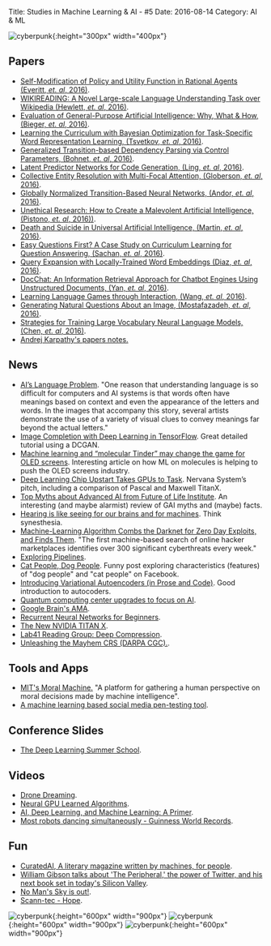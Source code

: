 Title: Studies in Machine Learning & AI - #5
Date: 2016-08-14
Category: AI & ML


![cyberpunk](./cyberpunk/5.jpg){:height="300px" width="400px"}



## Papers


* [Self-Modification of Policy and Utility Function in
Rational Agents (Everitt, *et. al*, 2016)](http://www.tomeveritt.se/papers/AGI16-sm.pdf).
* [WIKIREADING: A Novel Large-scale Language Understanding Task
over Wikipedia (Hewlett, *et. al*, 2016)](https://github.com/dmorr-google/wiki-reading).
* [Evaluation of General-Purpose Artificial Intelligence: Why, What & How, (Bieger, *et. al*, 2016)](http://users.dsic.upv.es/~flip/EGPAI2016/papers/EGPAI_2016_paper_9.pdf).
* [Learning the Curriculum with Bayesian Optimization
for Task-Specific Word Representation Learning, (Tsvetkov, *et. al*, 2016)](http://www.aclweb.org/anthology/P/P16/P16-1013.pdf).
* [Generalized Transition-based Dependency Parsing
via Control Parameters, (Bohnet, *et. al*, 2016)](http://www.aclweb.org/anthology/P/P16/P16-1015.pdf).
* [Latent Predictor Networks for Code Generation, (Ling, *et. al*, 2016)](http://www.aclweb.org/anthology/P/P16/P16-1057.pdf).
* [Collective Entity Resolution with Multi-Focal Attention, (Globerson, *et. al*, 2016)](http://www.aclweb.org/anthology/P/P16/P16-1059.pdf).
* [Globally Normalized Transition-Based Neural Networks, (Andor, *et. al*, 2016)](http://www.aclweb.org/anthology/P/P16/P16-1231.pdf).
* [Unethical Research: How to Create a Malevolent Artificial Intelligence, (Pistono, *et. al*, 2016))](https://arxiv.org/pdf/1605.02817v1.pdf).
* [Death and Suicide in Universal Artificial Intelligence, (Martin, *et. al*, 2016)](http://arxiv.org/pdf/1606.00652v1.pdf).
* [Easy Questions First?
A Case Study on Curriculum Learning for Question Answering, (Sachan, *et. al*, 2016)](http://aclweb.org/anthology/P/P16/P16-1043.pdf).
* [Query Expansion with Locally-Trained Word Embeddings (Diaz, *et. al*, 2016)](http://aclweb.org/anthology/P/P16/P16-1035.pdf).
* [DocChat: An Information Retrieval Approach for Chatbot Engines
Using Unstructured Documents, (Yan, *et. al*, 2016)](http://aclweb.org/anthology/P/P16/P16-1049.pdf).
* [Learning Language Games through Interaction, (Wang, *et. al*, 2016)](http://aclweb.org/anthology/P/P16/P16-1224.pdf).
* [Generating Natural Questions About an Image, (Mostafazadeh, *et. al*, 2016)](http://aclweb.org/anthology/P/P16/P16-1170.pdf).
* [Strategies for Training Large Vocabulary Neural Language Models, (Chen, *et. al*, 2016)](http://aclweb.org/anthology/P/P16/P16-1186.pdf).
* [Andrej Karpathy's papers notes.](https://github.com/karpathy/paper-notes)




## News


* [AI’s Language Problem](https://www.technologyreview.com/s/602094/ais-language-problem/?utm_campaign=add_this&utm_source=twitter&utm_medium=post). "One reason that understanding language is so difficult for computers and AI systems is that words often have meanings based on context and even the appearance of the letters and words. In the images that accompany this story, several artists demonstrate the use of a variety of visual clues to convey meanings far beyond the actual letters."
* [Image Completion with Deep Learning in TensorFlow](http://bamos.github.io/2016/08/09/deep-completion/). Great detailed tutorial using a DCGAN.
* [Machine learning and “molecular Tinder” may change the game for OLED screens](https://techcrunch.com/2016/08/08/machine-learning-and-molecular-tinder-may-change-the-game-for-oled-screens/). Interesting article on how ML on molecules is helping to push the OLED screens industry.
* [Deep Learning Chip Upstart Takes GPUs to Task](http://www.nextplatform.com/2016/08/08/deep-learning-chip-upstart-set-take-gpus-task/). Nervana System’s pitch, including a comparison of Pascal and Maxwell TitanX.
* [Top Myths about Advanced AI from Future of Life Institute](http://futureoflife.org/background/aimyths/). An interesting (and maybe alarmist) review of GAI myths and (maybe) facts.
* [Hearing is like seeing for our brains and for machines](https://techcrunch.com/2016/08/13/hearing-is-like-seeing-for-our-brains-and-for-machines/?ncid=rss). Think synesthesia. 
* [Machine-Learning Algorithm Combs the Darknet for Zero Day Exploits, and Finds Them](https://www.technologyreview.com/s/602115/machine-learning-algorithm-combs-the-darknet-for-zero-day-exploits-and-finds-them/?set=602116&utm_content=buffer49be6&utm_medium=social&utm_source=twitter.com&utm_campaign=buffer). "The first machine-based search of online hacker marketplaces identifies over 300 significant cyberthreats every week."
* [Exploring Pipelines](https://gab41.lab41.org/exploring-pipelines-68f900625bd4#.njpynqaon).
* [Cat People, Dog People](https://research.facebook.com/blog/cat-people-dog-people/?_fb_noscript=1). Funny post exploring characteristics (features) of "dog people" and "cat people" on Facebook. 
* [Introducing Variational Autoencoders (in Prose and Code)](http://blog.fastforwardlabs.com/post/148842796218/introducing-variational-autoencoders-in-prose-and). Good introduction to autocoders.
* [Quantum computing center upgrades to focus on AI](https://defensesystems.com/articles/2016/08/12/quantum-center-upgrade-lockheed-usc.aspx).
* [Google Brain's AMA](https://www.reddit.com/r/MachineLearning/comments/4w6tsv/ama_we_are_the_google_brain_team_wed_love_to/).
* [Recurrent Neural Networks for Beginners](https://medium.com/@camrongodbout/recurrent-neural-networks-for-beginners-7aca4e933b82#.3ofku68fe).
* [The New NVIDIA TITAN X](https://blogs.nvidia.com/blog/2016/07/21/titan-x/?utm_campaign=Artificial%2BIntelligence%2BWeekly&utm_medium=email&utm_source=Artificial_Intelligence_Weekly_43).
* [Lab41 Reading Group: Deep Compression](https://gab41.lab41.org/lab41-reading-group-deep-compression-9c36064fb209#.jzw0hmaqs).
* [Unleashing the Mayhem CRS (DARPA CGC).](https://blog.forallsecure.com/2016/02/09/unleashing-mayhem/).


## Tools and Apps

* [MIT's Moral Machine.](http://moralmachine.mit.edu/) "A platform for gathering a human perspective on moral decisions made by machine intelligence".
* [A machine learning based social media pen-testing tool](https://github.com/getzerofox/SNAP_R).


## Conference Slides

* [The Deep Learning Summer School](https://sites.google.com/site/deeplearningsummerschool2016/speakers).


## Videos

* [Drone Dreaming](https://www.youtube.com/watch?v=g_ypY4Qjj1Y).
* [Neural GPU Learned Algorithms](https://www.youtube.com/watch?v=LzC8NkTZAF4).
* [AI, Deep Learning, and Machine Learning: A Primer](https://vimeo.com/170189199).
* [Most robots dancing simultaneously - Guinness World Records](https://www.youtube.com/watch?v=3otrUaWcLYU).


## Fun

* [CuratedAI, A literary magazine written by machines, for people](http://curatedai.com/).
* [William Gibson talks about 'The Peripheral,' the power of Twitter, and his next book set in today's Silicon Valley](http://www.businessinsider.com/william-gibson-the-peripheral-interview-business-insider-2016-8).
* [No Man's Sky is out!](http://www.wired.com/2016/08/no-mans-sky-review/).
* [Scann-tec - Hope](https://www.youtube.com/watch?v=8pJD-IgUTfw).


![cyberpunk](./draws/nn1.png){:height="600px" width="900px"}
![cyberpunk](./draws/nn2.png){:height="600px" width="900px"}
![cyberpunk](./draws/nn3.png){:height="600px" width="900px"}